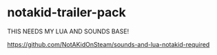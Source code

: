 # notakid-trailer-pack
THIS NEEDS MY LUA AND SOUNDS BASE!

https://github.com/NotAKidOnSteam/sounds-and-lua-notakid-required
